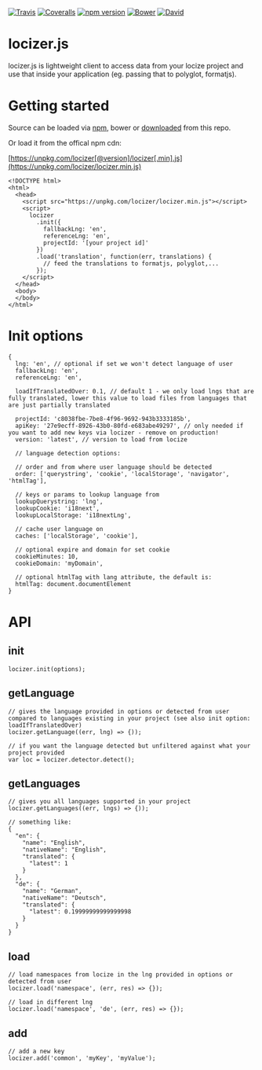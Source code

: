 [![Travis](https://img.shields.io/travis/locize/locizer/master.svg?style=flat-square)](https://travis-ci.org/locize/locizer)
[![Coveralls](https://img.shields.io/coveralls/locize/locizer/master.svg?style=flat-square)](https://coveralls.io/github/locize/locizer)
[![npm version](https://img.shields.io/npm/v/locizer.svg?style=flat-square)](https://www.npmjs.com/package/locizer)
[![Bower](https://img.shields.io/bower/v/locizer.svg)]()
[![David](https://img.shields.io/david/locize/locizer.svg?style=flat-square)](https://david-dm.org/locize/locizer)

# locizer.js

locizer.js is lightweight client to access data from your locize project and use that inside your application (eg. passing that to polyglot, formatjs).

# Getting started

Source can be loaded via [npm](https://www.npmjs.com/package/locizer), bower or [downloaded](https://github.com/locize/locizer/blob/master/locizer.min.js) from this repo.

Or load it from the offical npm cdn:

[https://unpkg.com/locizer[@version]/locizer[.min].js](https://unpkg.com/locizer/locizer.min.js)

```
<!DOCTYPE html>
<html>
  <head>
    <script src="https://unpkg.com/locizer/locizer.min.js"></script>
    <script>
      locizer
        .init({
          fallbackLng: 'en',
          referenceLng: 'en',
          projectId: '[your project id]'
        })
        .load('translation', function(err, translations) {
          // feed the translations to formatjs, polyglot,...
        });
    </script>
  </head>
  <body>
  </body>
</html>
```

# Init options

```
{
  lng: 'en', // optional if set we won't detect language of user
  fallbackLng: 'en',
  referenceLng: 'en',

  loadIfTranslatedOver: 0.1, // default 1 - we only load lngs that are fully translated, lower this value to load files from languages that are just partially translated

  projectId: 'c8038fbe-7be8-4f96-9692-943b3333185b',
  apiKey: '27e9ecff-8926-43b0-80fd-e683abe49297', // only needed if you want to add new keys via locizer - remove on production!
  version: 'latest', // version to load from locize

  // language detection options:

  // order and from where user language should be detected
  order: ['querystring', 'cookie', 'localStorage', 'navigator', 'htmlTag'],

  // keys or params to lookup language from
  lookupQuerystring: 'lng',
  lookupCookie: 'i18next',
  lookupLocalStorage: 'i18nextLng',

  // cache user language on
  caches: ['localStorage', 'cookie'],

  // optional expire and domain for set cookie
  cookieMinutes: 10,
  cookieDomain: 'myDomain',

  // optional htmlTag with lang attribute, the default is:
  htmlTag: document.documentElement
}
```

# API

## init

```
locizer.init(options);
```

## getLanguage

```
// gives the language provided in options or detected from user compared to languages existing in your project (see also init option: loadIfTranslatedOver)
locizer.getLanguage((err, lng) => {));

// if you want the language detected but unfiltered against what your project provided
var loc = locizer.detector.detect();
```

## getLanguages

```
// gives you all languages supported in your project
locizer.getLanguages((err, lngs) => {));

// something like:
{
  "en": {
    "name": "English",
    "nativeName": "English",
    "translated": {
      "latest": 1
    }
  },
  "de": {
    "name": "German",
    "nativeName": "Deutsch",
    "translated": {
      "latest": 0.19999999999999998
    }
  }
}
```

## load

```
// load namespaces from locize in the lng provided in options or detected from user
locizer.load('namespace', (err, res) => {});

// load in different lng
locizer.load('namespace', 'de', (err, res) => {});
```

## add

```
// add a new key
locizer.add('common', 'myKey', 'myValue');
```
